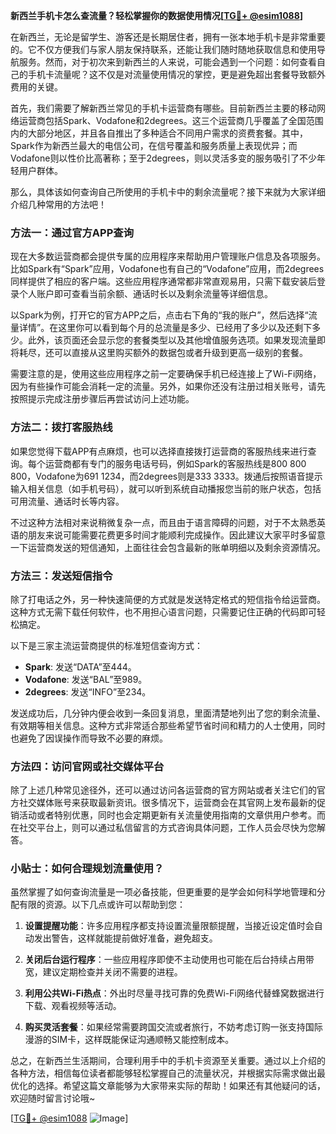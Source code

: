 **新西兰手机卡怎么查流量？轻松掌握你的数据使用情况[[TG💪+ @esim1088](https://t.me/s/esim1088)]**

在新西兰，无论是留学生、游客还是长期居住者，拥有一张本地手机卡是非常重要的。它不仅方便我们与家人朋友保持联系，还能让我们随时随地获取信息和使用导航服务。然而，对于初次来到新西兰的人来说，可能会遇到一个问题：如何查看自己的手机卡流量呢？这不仅是对流量使用情况的掌控，更是避免超出套餐导致额外费用的关键。

首先，我们需要了解新西兰常见的手机卡运营商有哪些。目前新西兰主要的移动网络运营商包括Spark、Vodafone和2degrees。这三个运营商几乎覆盖了全国范围内的大部分地区，并且各自推出了多种适合不同用户需求的资费套餐。其中，Spark作为新西兰最大的电信公司，在信号覆盖和服务质量上表现优异；而Vodafone则以性价比高著称；至于2degrees，则以灵活多变的服务吸引了不少年轻用户群体。

那么，具体该如何查询自己所使用的手机卡中的剩余流量呢？接下来就为大家详细介绍几种常用的方法吧！

### 方法一：通过官方APP查询

现在大多数运营商都会提供专属的应用程序来帮助用户管理账户信息及各项服务。比如Spark有“Spark”应用，Vodafone也有自己的“Vodafone”应用，而2degrees同样提供了相应的客户端。这些应用程序通常都非常直观易用，只需下载安装后登录个人账户即可查看当前余额、通话时长以及剩余流量等详细信息。

以Spark为例，打开它的官方APP之后，点击右下角的“我的账户”，然后选择“流量详情”。在这里你可以看到每个月的总流量是多少、已经用了多少以及还剩下多少。此外，该页面还会显示您的套餐类型以及其他增值服务选项。如果发现流量即将耗尽，还可以直接从这里购买额外的数据包或者升级到更高一级别的套餐。

需要注意的是，使用这些应用程序之前一定要确保手机已经连接上了Wi-Fi网络，因为有些操作可能会消耗一定的流量。另外，如果你还没有注册过相关账号，请先按照提示完成注册步骤后再尝试访问上述功能。

### 方法二：拨打客服热线

如果您觉得下载APP有点麻烦，也可以选择直接拨打运营商的客服热线来进行查询。每个运营商都有专门的服务电话号码，例如Spark的客服热线是800 800 800，Vodafone为691 1234，而2degrees则是333 3333。拨通后按照语音提示输入相关信息（如手机号码），就可以听到系统自动播报您当前的账户状态，包括可用流量、通话时长等内容。

不过这种方法相对来说稍微复杂一点，而且由于语言障碍的问题，对于不太熟悉英语的朋友来说可能需要花费更多时间才能顺利完成操作。因此建议大家平时多留意一下运营商发送的短信通知，上面往往会包含最新的账单明细以及剩余资源情况。

### 方法三：发送短信指令

除了打电话之外，另一种快速简便的方式就是发送特定格式的短信指令给运营商。这种方式无需下载任何软件，也不用担心语言问题，只需要记住正确的代码即可轻松搞定。

以下是三家主流运营商提供的标准短信查询方式：
- **Spark**: 发送“DATA”至444。
- **Vodafone**: 发送“BAL”至989。
- **2degrees**: 发送“INFO”至234。

发送成功后，几分钟内便会收到一条回复消息，里面清楚地列出了您的剩余流量、有效期等相关信息。这种方式非常适合那些希望节省时间和精力的人士使用，同时也避免了因误操作而导致不必要的麻烦。

### 方法四：访问官网或社交媒体平台

除了上述几种常见途径外，还可以通过访问各运营商的官方网站或者关注它们的官方社交媒体账号来获取最新资讯。很多情况下，运营商会在其官网上发布最新的促销活动或者特别优惠，同时也会定期更新有关流量使用指南的文章供用户参考。而在社交平台上，则可以通过私信留言的方式咨询具体问题，工作人员会尽快为您解答。

### 小贴士：如何合理规划流量使用？

虽然掌握了如何查询流量是一项必备技能，但更重要的是学会如何科学地管理和分配有限的资源。以下几点或许可以帮助到您：

1. **设置提醒功能**：许多应用程序都支持设置流量限额提醒，当接近设定值时会自动发出警告，这样就能提前做好准备，避免超支。
   
2. **关闭后台运行程序**：一些应用程序即使不主动使用也可能在后台持续占用带宽，建议定期检查并关闭不需要的进程。
   
3. **利用公共Wi-Fi热点**：外出时尽量寻找可靠的免费Wi-Fi网络代替蜂窝数据进行下载、观看视频等活动。
   
4. **购买灵活套餐**：如果经常需要跨国交流或者旅行，不妨考虑订购一张支持国际漫游的SIM卡，这样既能保证沟通顺畅又能控制成本。

总之，在新西兰生活期间，合理利用手中的手机卡资源至关重要。通过以上介绍的各种方法，相信每位读者都能够轻松掌握自己的流量状况，并根据实际需求做出最优化的选择。希望这篇文章能够为大家带来实际的帮助！如果还有其他疑问的话，欢迎随时留言讨论哦~

[[TG💪+ @esim1088](https://t.me/s/esim1088) ![Image](https://i.postimg.cc/4NQfJmqS/Snipaste-2025-05-13-00-14-12.png)]